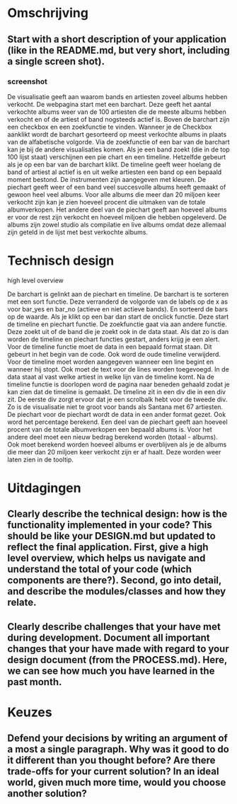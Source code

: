 # Omschrijving

## Start with a short description of your application (like in the README.md, but very short, including a single screen shot).

### screenshot

De visualisatie geeft aan waarom bands en artiesten zoveel albums hebben verkocht. De webpagina start met een barchart. Deze geeft het aantal verkochte albums weer van de 100 artiesten die de meeste albums hebben verkocht en of de artiest of band nogsteeds actief is. Boven de barchart zijn een checkbox en een zoekfunctie te vinden. Wanneer je de Checkbox aanklikt wordt de barchart gesorteerd op meest verkochte albums in plaats van de alfabetische volgorde. Via de zoekfunctie of een bar van de barchart kan je bij de andere visualisaties komen. Als je een band zoekt (die in de top 100 lijst staat) verschijnen een pie chart en een timeline. Hetzelfde gebeurt als je op een bar van de barchart klikt. De timeline geeft weer hoelang de band of artiest al actief is en uit welke artiesten een band op een bepaald moment bestond. De instrumenten zijn aangegeven met kleuren. De piechart geeft weer of een band veel succesvolle albums heeft gemaakt of gewoon heel veel albums. Voor alle albums die meer dan 20 miljoen keer verkocht zijn kan je zien hoeveel procent die uitmaken van de totale albumverkopen. Het andere deel van de piechart geeft aan hoeveel albums er voor de rest zijn verkocht en hoeveel miljoen die hebben opgeleverd. De albums zijn zowel studio als compilatie en live albums omdat deze allemaal zijn geteld in de lijst met best verkochte albums.

# Technisch design

high level overview

De barchart is gelinkt aan de piechart en timeline. De barchart is te sorteren met een sort functie. Deze verranderd de volgorde van de labels op de x as voor bar_yes en bar_no (actieve en niet actieve bands). En sorteerd de bars op de waarde. Als je klikt op een bar dan start de onclick functie. Deze start de timeline en piechart functie. De zoekfunctie gaat via aan andere functie. Deze zoekt uit of de band die je zoekt ook in de data staat. Als dat zo is dan worden de timeline en piechart functies gestart, anders krijg je een alert. Voor de timeline functie moet de data in een bepaald format staan. Dit gebeurt in het begin van de code. Ook word de oude timeline verwijderd. Voor de timeline moet worden aangegeven wanneer een line begint en wanneer hij stopt. Ook moet de text voor de lines worden toegevoegd. In de data staat al vast welke artiest in welke lijn van de timeline komt. Na de timeline functie is doorlopen word de pagina naar beneden gehaald zodat je kan zien dat de timeline is gemaakt. De timeline zit in een div die in een div zit. De eerste div zorgt ervoor dat je een scrolbalk hebt voor de tweede div. Zo is de visualisatie niet te groot voor bands als Santana met 67 artiesten. De piechart voor de piechart wordt de data in een ander format gezet. Ook word het percentage berekend. Een deel van de piechart geeft aan hoeveel procent van de totale albumverkopen een bepaald albums is. Voor het andere deel moet een nieuw bedrag berekend worden (totaal - albums). Ook moet berekend worden hoeveel albums er overblijven als je de albums die meer dan 20 miljoen keer verkocht zijn er af haalt. Deze worden weer laten zien in de tooltip. 

# Uitdagingen



## Clearly describe the technical design: how is the functionality implemented in your code? This should be like your DESIGN.md but updated to reflect the final application. First, give a high level overview, which helps us navigate and understand the total of your code (which components are there?). Second, go into detail, and describe the modules/classes and how they relate.

## Clearly describe challenges that your have met during development. Document all important changes that your have made with regard to your design document (from the PROCESS.md). Here, we can see how much you have learned in the past month.

# Keuzes


## Defend your decisions by writing an argument of a most a single paragraph. Why was it good to do it different than you thought before? Are there trade-offs for your current solution? In an ideal world, given much more time, would you choose another solution?

